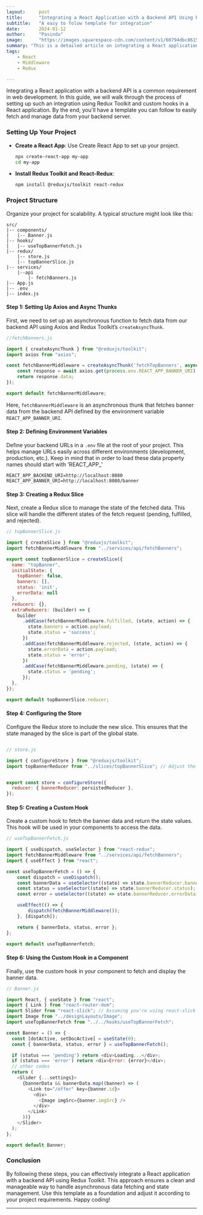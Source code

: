 ```yaml
---
layout:     post
title:      "Integrating a React Application with a Backend API Using Redux Toolkit"
subtitle:   "A easy to folow template for integration"
date:       2024-01-12
author:     "Pasindu"
image:      "https://images.squarespace-cdn.com/content/v1/60794dbc8615125d3ad57026/93c6179d-9540-41c4-aae8-a2ae83f5e850/Frame-37-1.png"
summary: "This is a detailed article on integrating a React application with a backend API using Redux Toolkit and custom hooks. In this article we will give you a easy to follow template to integrate your react front end with a REST backend. This step-by-step guide will help developers set up their applications to fetch data from a backend server and manage it efficiently using Redux Toolkit."
tags:
    - React
    - Middleware
    - Redux

---
```


Integrating a React application with a backend API is a common requirement in web development. In this guide, we will walk through the process of setting up such an integration using Redux Toolkit and custom hooks in a React application. By the end, you'll have a template you can follow to easily fetch and manage data from your backend server.

###  **Setting Up Your Project**
- **Create a React App**: Use Create React App to set up your project.
  ```sh
  npx create-react-app my-app
  cd my-app
  ```

- **Install Redux Toolkit and React-Redux**:
  ```sh
  npm install @reduxjs/toolkit react-redux
  ```

###  **Project Structure**
Organize your project for scalability. A typical structure might look like this:
```
src/
|-- components/
|   |-- Banner.js
|-- hooks/
|   |-- useTopBannerFetch.js
|-- redux/
    |-- store.js
    |-- topBannerSlice.js
|-- services/
    |--api
        |- fetchBanners.js
|-- App.js
|-- .env
|-- index.js
```

#### Step 1: Setting Up Axios and Async Thunks

First, we need to set up an asynchronous function to fetch data from our backend API using Axios and Redux Toolkit’s `createAsyncThunk`.

```javascript
//fetchBanners.js

import { createAsyncThunk } from "@reduxjs/toolkit";
import axios from "axios";

const fetchBannerMiddleware = createAsyncThunk('fetchTopBanners', async () => {
    const response = await axios.get(process.env.REACT_APP_BANNER_URI);
    return response.data;
});

export default fetchBannerMiddleware;
```

Here, `fetchBannerMiddleware` is an asynchronous thunk that fetches banner data from the backend API defined by the environment variable `REACT_APP_BANNER_URI`.

#### Step 2: Defining Environment Variables

Define your backend URLs in a `.env` file at the root of your project. This helps manage URLs easily across different environments (development, production, etc.). Keep in mind that in order to load these data property names should start with 'REACT_APP_'

```
REACT_APP_BACKEND_URI=http://localhost:8080
REACT_APP_BANNER_URI=http://localhost:8080/banner
```

#### Step 3: Creating a Redux Slice

Next, create a Redux slice to manage the state of the fetched data. This slice will handle the different states of the fetch request (pending, fulfilled, and rejected).

```javascript
// topBannerSlice.js

import { createSlice } from "@reduxjs/toolkit";
import fetchBannerMiddleware from "../services/api/fetchBanners";

export const topBannerSlice = createSlice({
  name: "topBanner",
  initialState: {
    topBanner: false,
    banners: [],
    status: 'init',
    errorData: null
  },
  reducers: {},
  extraReducers: (builder) => {
    builder
      .addCase(fetchBannerMiddleware.fulfilled, (state, action) => {
        state.banners = action.payload;
        state.status = 'success';
      })
      .addCase(fetchBannerMiddleware.rejected, (state, action) => {
        state.errorData = action.payload;
        state.status = 'error';
      })
      .addCase(fetchBannerMiddleware.pending, (state) => {
        state.status = 'pending';
      });
  },
});

export default topBannerSlice.reducer;
```

#### Step 4: Configuring the Store

Configure the Redux store to include the new slice. This ensures that the state managed by the slice is part of the global state.

```javascript

// store.js

import { configureStore } from "@reduxjs/toolkit";
import topBannerReducer from "../slices/topBannerSlice"; // Adjust the import path as necessary


export const store = configureStore({
  reducer: { bannerReducer: persistedReducer },
});
```

#### Step 5: Creating a Custom Hook

Create a custom hook to fetch the banner data and return the state values. This hook will be used in your components to access the data.

```javascript
// useTopBannerFetch.js

import { useDispatch, useSelector } from "react-redux";
import fetchBannerMiddleware from "../services/api/fetchBanners";
import { useEffect } from "react";

const useTopBannerFetch = () => {
    const dispatch = useDispatch();
    const bannerData = useSelector((state) => state.bannerReducer.banners);
    const status = useSelector((state) => state.bannerReducer.status);
    const error = useSelector((state) => state.bannerReducer.errorData);

    useEffect(() => {
        dispatch(fetchBannerMiddleware());
    }, [dispatch]);

    return { bannerData, status, error };
};

export default useTopBannerFetch;
```

#### Step 6: Using the Custom Hook in a Component

Finally, use the custom hook in your component to fetch and display the banner data.

```javascript
// Banner.js

import React, { useState } from "react";
import { Link } from "react-router-dom";
import Slider from "react-slick"; // Assuming you're using react-slick for the slider
import Image from "../designLayouts/Image";
import useTopBannerFetch from "../../hooks/useTopBannerFetch";

const Banner = () => {
  const [dotActive, setDocActive] = useState(0);
  const { bannerData, status, error } = useTopBannerFetch();

  if (status === 'pending') return <div>Loading...</div>;
  if (status === 'error') return <div>Error: {error}</div>;
  // other codes 
  return (
    <Slider {...settings}>
      {bannerData && bannerData.map((banner) => (
        <Link to="/offer" key={banner.id}>
          <div>
            <Image imgSrc={banner.imgSrc} />
          </div>
        </Link>
      ))}
    </Slider>
  );
};

export default Banner;
```

### Conclusion

By following these steps, you can effectively integrate a React application with a backend API using Redux Toolkit. This approach ensures a clean and manageable way to handle asynchronous data fetching and state management. Use this template as a foundation and adjust it according to your project requirements. Happy coding!

---